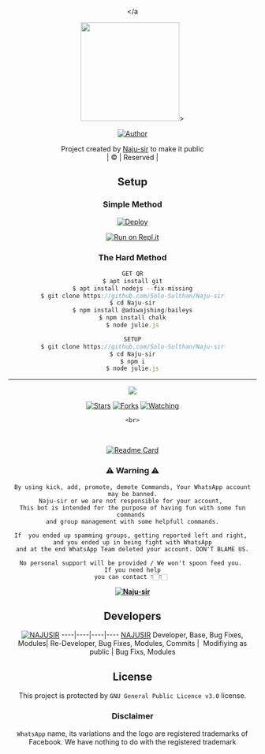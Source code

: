<div align="center">

 </a
</p>
<div align="center">
  <p align="center">
<img border-radius: 15px src="https://NAJUSIR.jpg" width="200" height="200"/>>
</p>
  <p align="center">
<a href="https://github.com/Solo-Sulthan"><img title="Author" src="https://img.shields.io/badge/Author-Naju-Solo-Sulthan/Naju-sir?color=blue&style=for-the-badge&logo=whatsapp"></a>
</p>
</div>
<p align="center">
Project created by <a href="https://github.com/Solo-Sulthan">Naju-sir</a> to make it public
    <br>
       | © |
        Reserved |
    <br> 
</p>

## Setup
<div align="center"> 




 


  ### Simple Method
  
[![Deploy](https://www.herokucdn.com/deploy/button.svg)](https://heroku.com/deploy?template=https://github.com/Solo-Sulthan/Naju-sir) 
  
[![Run on Repl.it](https://repl.it/badge/github/quiec/whatsAlfa)](https://replit.com/@Naju-sir/Naju-sir)
  
### The Hard Method
```js
GET QR
$ apt install git
$ apt install nodejs --fix-missing
$ git clone https://github.com/Solo-Sulthan/Naju-sir
$ cd Naju-sir
$ npm install @adiwajshing/baileys
$ npm install chalk
$ node julie.js
```
      
```js
SETUP
$ git clone https://github.com/Solo-Sulthan/Naju-sir
$ cd Naju-sir
$ npm i
$ node julie.js
```

----

  <p align="center">
  <a href="httsp://github.com/Solo-Sulthan/Naju-sir">
    
<a href="https://github.com/Solo-Sulthan/followers">
<img src="https://img.shields.io/github/repo-size/Solo-Sulthan/Naju-sir?color=green&label=Repo%20total%20size&style=plastic">
<p align="center">
<a href="https://github.com/Solo-Sulthan/followers"
<img title="Followers" src="https://img.shields.io/github/followers/Solo-Sulthan?color=blue&style=flat-square"></a>
<a href="https://github.com/Solo-Sulthan/Naju-sir/stargazers/"><img title="Stars" src="https://img.shields.io/github/stars/Solo-Sulthan/Naju-sir?color=blue&style=flat-square"></a>
<a href="https://github.com/Solo-Sulthan/Naju-sir/network/members"><img title="Forks" src="https://img.shields.io/github/forks/Solo-Sulthan/Naju-sir?color=blue&style=flat-square"></a>
<a href="https://github.com/Solo-Sulthan/Naju-sir/watchers"><img title="Watching" src="https://img.shields.io/github/watchers/Solo-Sulthan/Naju-sir?label=Watchers&color=blue&style=flat-square"></a>
</p>



    <br>
<br>
  
  <div align="center">
       
  [![Readme Card](https://github-readme-stats.vercel.app/api/pin/?username=Solo-Sulthan&repo=Naju-sir&theme=nightowl)](https://github.com/Solo-Sulthan/Naju-sir)
  </div>
    
### ⚠ Warning ⚠

```
By using kick, add, promote, demote Commands, Your WhatsApp account may be banned.
Naju-sir or we are not responsible for your account, 
This bot is intended for the purpose of having fun with some fun commands 
and group management with some helpfull commands.

If  you ended up spamming groups, getting reported left and right, 
and you ended up in being fight with WhatsApp
and at the end WhatsApp Team deleted your account. DON'T BLAME US.

No personal support will be provided / We won't spoon feed you. 
If you need help
you can contact 👇🏻👇🏻 
```
**[![Naju-sir](https://www.linkpicture.com/q/WHTSPP-LOGO.png)](http://wa.me/919895494822?text=Can%20you%20help%20bro)**

## Developers
  <div align="center">
    
  [![NAJUSIR](https://github.com/NAJUSIR.jpg?size=100)](https://github.com/Solo-Sulthan)
----|----|----|----
[NAJUSIR](https://github.com/NAJUSIR.jpg)
Developer, Base, Bug Fixes, Modules| Re-Developer, Bug Fixes, Modules, Commits |  Modifiying  as   public | Bug Fixs, Modules 
  
</div>

## License
This project is protected by `GNU General Public Licence v3.0` license.

### Disclaimer
`WhatsApp` name, its variations and the logo are registered trademarks of Facebook. We have nothing to do with the registered trademark
